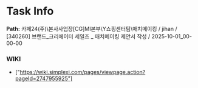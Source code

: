 # Task Info

**Path:** 카페24(주)\본사사업장\[CG]MI본부\Y쇼핑센터팀\매치메이킹 / jihan / [340260] 브랜드_크리에이터 세일즈 _ 매치메이킹 제안서 작성 / 2025-10-01_00-00-00

### WIKI
- ["https://wiki.simplexi.com/pages/viewpage.action?pageId=2747955925"]

